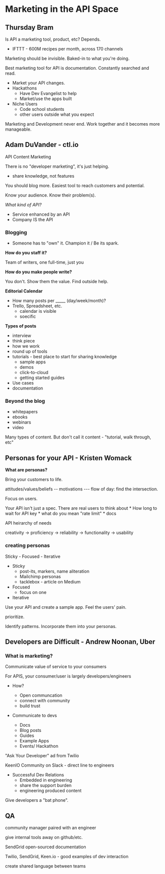 # Marketing in the API Space

## Thursday Bram 

Is API a marketing tool, product, etc? Depends.

- IFTTT - 600M recipes per month, across 170 channels

Marketing should be invisible. Baked-in to what you're doing.

Best marketing tool for API is documentation.  Constantly searched and read.

* Market your API changes.
* Hackathons 
	* Have Dev Evangelist to help
	* Market/use the apps built
* Niche Users 
	* Code school students
	* other users outside what you expect

Marketing and Development never end.  Work together and it becomes more manageable.

## Adam DuVander - ctl.io

API Content Marketing

There is no "developer marketing", it's just helping. 
* share knowledge, not features

You should blog more. Easiest tool to reach customers and potential.

Know your audience. Know their problem(s).

*What kind of API?*
* Service enhanced by an API
* Company IS the API

### Blogging
* Someone has to "own" it. Champion it / Be its spark.

**How do you staff it?**

Team of writers, one full-time, just you

**How do you make people write?**

You don't. Show them the value.  Find outside help.

**Editorial Calendar**

* How many posts per _____ (day/week/month)?
* Trello, Spreadsheet, etc.
	* calendar is visible
	* soecific
	
**Types of posts**

* interview
* think piece
* how we work
* round up of tools
* tutorials - best place to start for sharing knowledge
	* sample apps
	* demos
	* click-to-cloud
	* getting started guides
* Use cases
* documentation

### Beyond the blog

* whitepapers
* ebooks
* webinars
* video

Many types of content. But don't call it content - "tutorial, walk through, etc"

## Personas for your API - Kristen Womack

**What are personas?**

Bring your customers to life.

attitudes/values/beliefs -- motivations --- flow of day: find the intersection.

Focus on users.

Your API isn't just a spec.  There are real users to think about
	* How long to wait for API key
	* what do you mean "rate limit"
	* docs

API heirarchy of needs

creativity ->  proficiency -> reliability -> functionality -> usability

### creating personas

Sticky - Focused - Iterative 

* Sticky 
	* post-its, markers, name aliteration
	* Mailchimp personas
	* tacklebox - article on Medium
* Focused
	* focus on one
* Iterative


Use your API and create a sample app. Feel the users' pain.

prioritize. 

Identify patterns. Incorporate them into your personas.

## Developers are Difficult - Andrew Noonan, Uber

### What is marketing?

Communicate value of service to your consumers

For APIS, your consumer/user is largely developers/engineers

* How?
	* Open communcation
	* connect with community
	* build trust

* Communicate to devs
	* Docs
	* Blog posts
	* Guides
	* Example Apps
	* Events/ Hackathon

"Ask Your Developer" ad from Twilio

KeenIO Community on Slack - direct line to engineers

* Successful Dev Relations
	* Embedded in engineering
	* share the support burden
	* engineering produced content

Give developers a "bat phone". 

## QA

community manager paired with an engineer

give internal tools away on github/etc.

SendGrid open-sourced documentation

Twilio, SendGrid, Keen.io - good examples of dev interaction

create shared language between teams



















